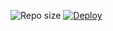 
![ Repo size](https://img.shields.io/github/repo-size/Unknown-01-hacker/X-daisy)
[![Deploy](https://telegra.ph/file/2697c9d6ef63d9bbb5ed8.jpg)](https://heroku.com/deploy?template=https://github.com/UnKnowN-01-hacker/X-Daisy.git)
